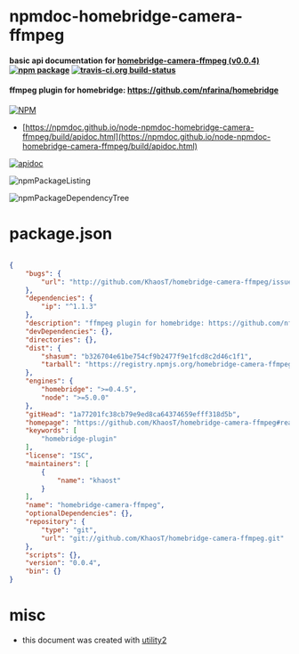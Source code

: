 # npmdoc-homebridge-camera-ffmpeg

#### basic api documentation for  [homebridge-camera-ffmpeg (v0.0.4)](https://github.com/KhaosT/homebridge-camera-ffmpeg#readme)  [![npm package](https://img.shields.io/npm/v/npmdoc-homebridge-camera-ffmpeg.svg?style=flat-square)](https://www.npmjs.org/package/npmdoc-homebridge-camera-ffmpeg) [![travis-ci.org build-status](https://api.travis-ci.org/npmdoc/node-npmdoc-homebridge-camera-ffmpeg.svg)](https://travis-ci.org/npmdoc/node-npmdoc-homebridge-camera-ffmpeg)

#### ffmpeg plugin for homebridge: https://github.com/nfarina/homebridge

[![NPM](https://nodei.co/npm/homebridge-camera-ffmpeg.png?downloads=true&downloadRank=true&stars=true)](https://www.npmjs.com/package/homebridge-camera-ffmpeg)

- [https://npmdoc.github.io/node-npmdoc-homebridge-camera-ffmpeg/build/apidoc.html](https://npmdoc.github.io/node-npmdoc-homebridge-camera-ffmpeg/build/apidoc.html)

[![apidoc](https://npmdoc.github.io/node-npmdoc-homebridge-camera-ffmpeg/build/screenCapture.buildCi.browser.%252Ftmp%252Fbuild%252Fapidoc.html.png)](https://npmdoc.github.io/node-npmdoc-homebridge-camera-ffmpeg/build/apidoc.html)

![npmPackageListing](https://npmdoc.github.io/node-npmdoc-homebridge-camera-ffmpeg/build/screenCapture.npmPackageListing.svg)

![npmPackageDependencyTree](https://npmdoc.github.io/node-npmdoc-homebridge-camera-ffmpeg/build/screenCapture.npmPackageDependencyTree.svg)



# package.json

```json

{
    "bugs": {
        "url": "http://github.com/KhaosT/homebridge-camera-ffmpeg/issues"
    },
    "dependencies": {
        "ip": "^1.1.3"
    },
    "description": "ffmpeg plugin for homebridge: https://github.com/nfarina/homebridge",
    "devDependencies": {},
    "directories": {},
    "dist": {
        "shasum": "b326704e61be754cf9b2477f9e1fcd8c2d46c1f1",
        "tarball": "https://registry.npmjs.org/homebridge-camera-ffmpeg/-/homebridge-camera-ffmpeg-0.0.4.tgz"
    },
    "engines": {
        "homebridge": ">=0.4.5",
        "node": ">=5.0.0"
    },
    "gitHead": "1a77201fc38cb79e9ed8ca64374659efff318d5b",
    "homepage": "https://github.com/KhaosT/homebridge-camera-ffmpeg#readme",
    "keywords": [
        "homebridge-plugin"
    ],
    "license": "ISC",
    "maintainers": [
        {
            "name": "khaost"
        }
    ],
    "name": "homebridge-camera-ffmpeg",
    "optionalDependencies": {},
    "repository": {
        "type": "git",
        "url": "git://github.com/KhaosT/homebridge-camera-ffmpeg.git"
    },
    "scripts": {},
    "version": "0.0.4",
    "bin": {}
}
```



# misc
- this document was created with [utility2](https://github.com/kaizhu256/node-utility2)
